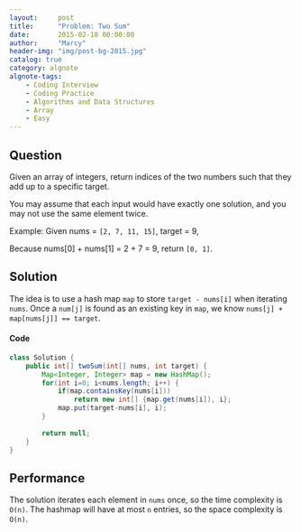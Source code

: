 ```yaml
---
layout:     post
title:      "Problem: Two Sum"
date:       2015-02-18 00:00:00
author:     "Marcy"
header-img: "img/post-bg-2015.jpg"
catalog: true
category: algnote
algnote-tags:
    - Coding Interview
    - Coding Practice
    - Algorithms and Data Structures
    - Array
    - Easy
---
```


## Question

Given an array of integers, return indices of the two numbers such that they add up to a specific target.

You may assume that each input would have exactly one solution, and you may not use the same element twice.

Example:
Given nums = `[2, 7, 11, 15]`, target = 9,

Because nums[0] + nums[1] = 2 + 7 = 9,
return `[0, 1]`.

## Solution
The idea is to use a hash map `map` to store `target - nums[i]` when iterating `nums`. Once a `num[j]` is found as an existing key in `map`, we know `nums[j] + map[nums[j]] == target`.

#### Code
```java
class Solution {
    public int[] twoSum(int[] nums, int target) {
        Map<Integer, Integer> map = new HashMap();
        for(int i=0; i<nums.length; i++) {
            if(map.containsKey(nums[i]))
                return new int[] {map.get(nums[i]), i};
            map.put(target-nums[i], i);
        }
        
        return null;
    }
}
```

## Performance
The solution iterates each element in `nums` once, so the time complexity is `O(n)`. The hashmap will have at most `n` entries, so the space complexity is `O(n)`.

